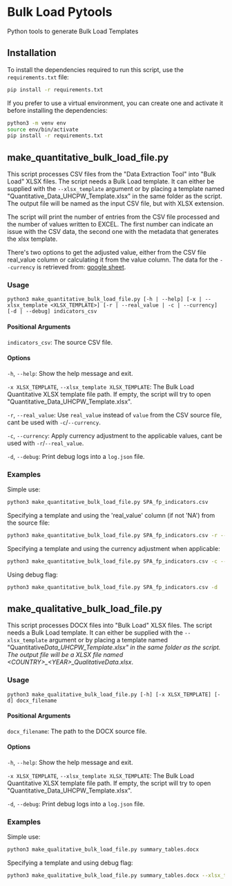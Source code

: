 # Bulk Load Pytools

Python tools to generate Bulk Load Templates

## Installation

To install the dependencies required to run this script, use the `requirements.txt` file:

```bash
pip install -r requirements.txt
```

If you prefer to use a virtual environment, you can create one and activate it before installing the dependencies:

```bash
python3 -m venv env
source env/bin/activate
pip install -r requirements.txt
```

## make_quantitative_bulk_load_file.py

This script processes CSV files from the "Data Extraction Tool" into "Bulk Load" XLSX files.
The script needs a Bulk Load template. It can either be supplied with the `--xlsx_template` argument or by placing a template named "Quantitative_Data_UHCPW_Template.xlsx" in the same folder as the script.
The output file will be named as the input CSV file, but with XLSX extension.

The script will print the number of entries from the CSV file processed and the number of values written to EXCEL.
The first number can indicate an issue with the CSV data, the second one with the metadata that generates the xlsx template.

There's two options to get the adjusted value, either from the CSV file real_value column or calculating it from the value column. The data for the `--currency` is retrieved from: [google sheet](https://docs.google.com/spreadsheets/d/1lEHQ9i-LO7gl0RWaJgYcfOJHjPefVXJbhgJ0Gn3iUPQ#gid=56805701).

### Usage

```
python3 make_quantitative_bulk_load_file.py [-h | --help] [-x | --xlsx_template <XLSX_TEMPLATE>] [-r | --real_value | -c | --currency] [-d | --debug] indicators_csv
```

#### Positional Arguments

`indicators_csv`: The source CSV file.

#### Options

`-h`, `--help`: Show the help message and exit.

`-x XLSX_TEMPLATE`, `--xlsx_template XLSX_TEMPLATE`: The Bulk Load Quantitative XLSX template file path. If empty, the script will try to open "Quantitative_Data_UHCPW_Template.xlsx".

`-r`, `--real_value`: Use `real_value` instead of `value` from the CSV source file, cant be used with `-c`/`--currency`.

`-c`, `--currency`: Apply currency adjustment to the applicable values, cant be used with `-r`/`--real_value`.

`-d`, `--debug`: Print debug logs into a `log.json` file.

### Examples

Simple use:

```bash
python3 make_quantitative_bulk_load_file.py SPA_fp_indicators.csv
```

Specifying a template and using the 'real_value' column (if not 'NA') from the source file:

```bash
python3 make_quantitative_bulk_load_file.py SPA_fp_indicators.csv -r --xlsx_template=~/docs/Quantitative_Template.xlsx
```

Specifying a template and using the currency adjustment when applicable:

```bash
python3 make_quantitative_bulk_load_file.py SPA_fp_indicators.csv -c --xlsx_template=~/docs/Quantitative_Template.xlsx
```

Using debug flag:

```bash
python3 make_quantitative_bulk_load_file.py SPA_fp_indicators.csv -d
```

## make_qualitative_bulk_load_file.py

This script processes DOCX files into "Bulk Load" XLSX files.
The script needs a Bulk Load template. It can either be supplied with the `--xlsx_template` argument or by placing a template named "Quantitative*Data_UHCPW_Template.xlsx" in the same folder as the script.
The output file will be a XLSX file named *\<COUNTRY>\_\<YEAR>\_Qualitative*Data.xlsx*.

### Usage

```
python3 make_qualitative_bulk_load_file.py [-h] [-x XLSX_TEMPLATE] [-d] docx_filename
```

#### Positional Arguments

`docx_filename`: The path to the DOCX source file.

#### Options

`-h`, `--help`: Show the help message and exit.

`-x XLSX_TEMPLATE`, `--xlsx_template XLSX_TEMPLATE`: The Bulk Load Quantitative XLSX template file path. If empty, the script will try to open "Quantitative_Data_UHCPW_Template.xlsx".

`-d`, `--debug`: Print debug logs into a `log.json` file.

### Examples

Simple use:

```bash
python3 make_qualitative_bulk_load_file.py summary_tables.docx
```

Specifying a template and using debug flag:

```bash
python3 make_qualitative_bulk_load_file.py summary_tables.docx --xlsx_template=~/docs/Qualitative_Template.xlsx -d
```
